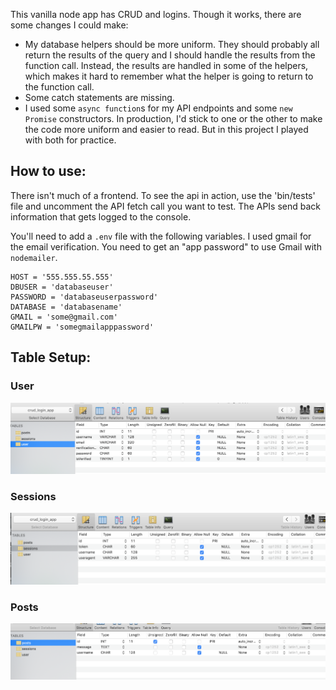This vanilla node app has CRUD and logins. Though it works, there are some changes I could make:

  - My database helpers should be more uniform. They should probably all return the results of the query and I should handle the results from the function call. Instead, the results are handled in some of the helpers, which makes it hard to remember what the helper is going to return to the function call.
  - Some catch statements are missing.
  - I used some `async function`s for my API endpoints and some `new Promise` constructors. In production, I'd stick to one or the other to make the code more uniform and easier to read. But in this project I played with both for practice.

## How to use:

There isn't much of a frontend. To see the api in action, use the 'bin/tests' file and uncomment the API fetch call you want to test. The APIs send back information that gets logged to the console.

You'll need to add a `.env` file with the following variables. I used gmail for the email verification. You need to get an "app password" to use Gmail with `nodemailer`. 
```
HOST = '555.555.55.555'
DBUSER = 'databaseuser'
PASSWORD = 'databaseuserpassword'
DATABASE = 'databasename'
GMAIL = 'some@gmail.com'
GMAILPW = 'somegmailapppassword'
```

## Table Setup:
### User
![](doc_imgs/user.png)
### Sessions
![](doc_imgs/sessions.png)
### Posts
![](doc_imgs/posts.png)





